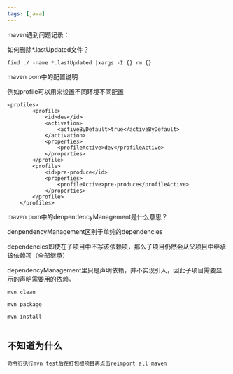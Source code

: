 ```yaml
---
tags: [java]
---
```


maven遇到问题记录：

如何删除*.lastUpdated文件？
```
find ./ -name *.lastUpdated |xargs -I {} rm {}
```

maven pom中的配置说明

例如profile可以用来设置不同环境不同配置
```
<profiles>
        <profile>
            <id>dev</id>
            <activation>
                <activeByDefault>true</activeByDefault>
            </activation>
            <properties>
                <profileActive>dev</profileActive>
            </properties>
        </profile>
        <profile>
            <id>pre-produce</id>
            <properties>
                <profileActive>pre-produce</profileActive>
            </properties>
        </profile>
    </profiles>
```

maven pom中的denpendencyManagement是什么意思？

denpendencyManagement区别于单纯的dependencies

dependencies即使在子项目中不写该依赖项，那么子项目仍然会从父项目中继承该依赖项（全部继承）

dependencyManagement里只是声明依赖，并不实现引入，因此子项目需要显示的声明需要用的依赖。


```
mvn clean

mvn package

mvn install


```


## 不知道为什么
```
命令行执行mvn test后在打包根项目再点击reimport all maven
```
